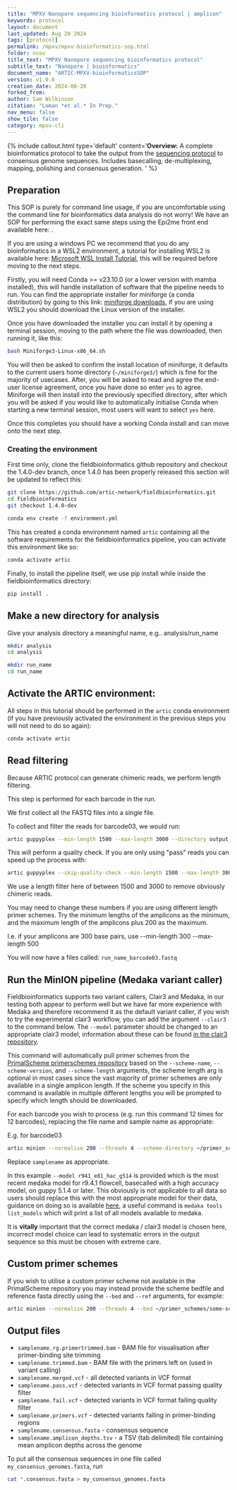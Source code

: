 ```yaml
---
title: "MPXV Nanopore sequencing bioinformatics protocol | amplicon"
keywords: protocol
layout: document
last_updated: Aug 20 2024
tags: [protocol]
permalink: /mpxv/mpxv-bioinformatics-sop.html
folder: ncov
title_text: "MPXV Nanopore sequencing bioinformatics protocol"
subtitle_text: "Nanopore | bioinformatics"
document_name: "ARTIC-MPXV-bioinformaticsSOP"
version: v1.0.0
creation_date: 2024-08-20
forked_from: 
author: Sam Wilkinson
citation: "Loman *et al.* In Prep."
nav_menu: false
show_tile: false
category: mpxv-cli
---
```


{% include callout.html
type='default'
content='**Overview:** A complete bioinformatics protocol to take the output from the [sequencing protocol](/ebov/ebov-seq-sop.html) to consensus genome sequences. Includes basecalling, de-multiplexing, mapping, polishing and consensus generation.
'
%}

## Preparation

This SOP is purely for command line usage, if you are uncomfortable using the command line for bioinformatics data analysis do not worry! We have an SOP for performing the exact same steps using the Epi2me front end available here: []().

If you are using a windows PC we recommend that you do any bioinformatics in a WSL2 environment, a tutorial for installing WSL2 is available here: [Microsoft WSL Install Tutorial](https://learn.microsoft.com/en-us/windows/wsl/install), this will be required before moving to the next steps.

Firstly, you will need Conda >= v23.10.0 (or a lower version with mamba installed), this will handle installation of software that the pipeline needs to run. You can find the appropriate installer for miniforge (a conda distribution) by going to this link: [miniforge downloads](https://conda-forge.org/download/), if you are using WSL2 you should download the Linux version of the installer.

Once you have downloaded the installer you can install it by opening a terminal session, moving to the path where the file was downloaded, then running it, like this:

```bash
bash Miniforge3-Linux-x86_64.sh
```

You will then be asked to confirm the install location of miniforge, it defaults to the current users home directory (`~/miniforge3/`) which is fine for the majority of usecases. After, you will be asked to read and agree the end-user license agreement, once you have done so enter `yes` to agree. 
Miniforge will then install into the previously specified directory, after which you will be asked if you would like to automatically initialise Conda when starting a new terminal session, most users will want to select `yes` here.

Once this completes you should have a working Conda install and can move onto the next step.


### Creating the environment

First time only, clone the fieldbioinformatics github repository and checkout the 1.4.0-dev branch, once 1.4.0 has been properly released this section will be updated to reflect this:

```bash
git clone https://github.com/artic-network/fieldbioinformatics.git
cd fieldbioinformatics
git checkout 1.4.0-dev
```

```bash
conda env create -f environment.yml
```

This has created a conda environment named ```artic``` containing all the software requirements for the fieldbioinformatics pipeline, you can activate this environment like so:

```bash
conda activate artic
```

Finally, to install the pipeline itself, we use pip install while inside the fieldbioinformatics directory:

```bash
pip install .
```

## Make a new directory for analysis

Give your analysis directory a meaningful name, e.g.. analysis/run_name

```bash
mkdir analysis
cd analysis

mkdir run_name
cd run_name
```

## Activate the ARTIC environment:

All steps in this tutorial should be performed in the ```artic``` conda environment (if you have previously activated the environment in the previous steps you will not need to do so again):

```bash
conda activate artic
```

<!-- ### Basecalling with Guppy

If you did basecalling with MinKNOW, you can skip this step and go to *Demultiplexing*.

Run the Guppy basecaller on the new MinION run folder:

For fast mode basecalling:

```bash
guppy_basecaller -c dna_r9.4.1_450bps_fast.cfg -i /path/to/reads -s run_name -x auto -r
```

For high-accuracy mode basecalling:

```bash
guppy_basecaller -c dna_r9.4.1_450bps_hac.cfg -i /path/to/reads -s run_name -x auto -r
```

You need to substitute `/path/to/reads` to the folder where the FAST5 files from your
run are. Common locations are:

   - Mac: ```/Library/MinKNOW/data/run_name```
   - Linux: ```/var/lib/MinKNOW/data/run_name```
   - Windows ```c:/data/reads```

This will create a folder called `run_name` with the base-called reads in it.

### Demultiplexing

For the current version of the ARTIC protocol it is essential to demultiplex using strict parameters
to ensure barcodes are present at each end of the fragment.

Starting with this version of the protocol we are now recommending this is done with Guppy:

Guppy is not included with the computing environment and can be downloaded from the nanopore
community website (https://community.nanoporetech.com)

```bash
guppy_barcoder --require_barcodes_both_ends -i run_name -s output_directory --arrangements_files "barcode_arrs_nb12.cfg barcode_arrs_nb24.cfg"
``` -->

## Read filtering

Because ARTIC protocol can generate chimeric reads, we perform length filtering.

This step is performed for each barcode in the run.

We first collect all the FASTQ files into a single file.

To collect and filter the reads for barcode03, we would run:

```bash
artic guppyplex --min-length 1500 --max-length 3000 --directory output_directory/barcode03 --prefix run_name
```

This will perform a quality check. If you are only using "pass" reads you can speed up the process with:

```bash
artic guppyplex --skip-quality-check --min-length 1500 --max-length 3000 --directory output_directory/barcode03 --prefix run_name
```

We use a length filter here of between 1500 and 3000 to remove obviously chimeric reads.

You may need to change these numbers if you are using different length primer schemes. Try the minimum lengths of the amplicons as the minimum, and the maximum length of the amplicons plus 200 as the maximum.

I.e. if your amplicons are 300 base pairs, use --min-length 300 --max-length 500

You will now have a files called: ``run_name_barcode03.fastq``

## Run the MinION pipeline (Medaka variant caller)

Fieldbioinformatics supports two variant callers, Clair3 and Medaka, in our testing both appear to perform well but we have far more experience with Medaka and therefore recommend it as the default variant caller, if you wish to try the experimental clair3 workflow, you can add the argument ```--clair3``` to the command below. The ```--model``` parameter should be changed to an appropriate clair3 model, information about these can be found [in the clair3 repository](https://github.com/HKU-BAL/Clair3?tab=readme-ov-file#pre-trained-models).

This command will automatically pull primer schemes from the [PrimalScheme primerschemes repository](https://github.com/quick-lab/primerschemes) based on the ```--scheme-name```, ```--scheme-version```, and ```--scheme-length``` arguments, the scheme length arg is optional in most cases since the vast majority of primer schemes are only available in a single amplicon length. If the scheme you specify in this command is available in multiple different lengths you will be prompted to specify which length should be downloaded.

For each barcode you wish to process (e.g. run this command 12 times for 12 barcodes), replacing the file name and sample name as appropriate:

E.g. for barcode03

```bash
artic minion --normalise 200 --threads 4 --scheme-directory ~/primer_schemes --scheme-name yale-mpox --scheme-version v1.0.1 --read-file run_name_barcode03.fastq --model r941_e81_hac_g514 samplename
```

Replace ``samplename`` as appropriate.

In this example ```--model r941_e81_hac_g514``` is provided which is the most recent medaka model for r9.4.1 flowcell, basecalled with a high accuracy model, on guppy 5.1.4 or later. This obviously is not applicable to all data so users should replace this with the most appropriate model for their data, guidance on doing so is available [here](https://github.com/nanoporetech/medaka?tab=readme-ov-file#models), a useful command is ```medaka tools list_models``` which will print a list of all models available to medaka.

It is **vitally** important that the correct medaka / clair3 model is chosen here, incorrect model choice can lead to systematic errors in the output sequence so this must be chosen with extreme care.

## Custom primer schemes

If you wish to utilise a custom primer scheme not available in the PrimalScheme repository you may instead provide the scheme bedfile and reference fasta directly using the ```--bed``` and ```--ref``` arguments, for example:

```bash
artic minion --normalise 200 --threads 4 --bed ~/primer_schemes/some-scheme/some_virus.scheme.bed --ref ~/primer_schemes/some-scheme/some_virus.reference.fasta --read-file run_name_barcode03.fastq --model r941_e81_hac_g514 samplename
```

## Output files

   * ``samplename.rg.primertrimmed.bam`` - BAM file for visualisation after primer-binding site trimming
   * ```samplename.trimmed.bam``` - BAM file with the primers left on (used in variant calling)
   * ``samplename.merged.vcf`` - all detected variants in VCF format
   * ```samplename.pass.vcf``` - detected variants in VCF format passing quality filter
   * ```samplename.fail.vcf``` - detected variants in VCF format failing quality filter
   * ```samplename.primers.vcf``` - detected variants falling in primer-binding regions
   * ``samplename.consensus.fasta`` - consensus sequence
   * ``samplename.amplicon_depths.tsv`` - a TSV (tab delimited) file containing mean amplicon depths across the genome

To put all the consensus sequences in one file called ```my_consensus_genomes.fasta```, run

```bash
cat *.consensus.fasta > my_consensus_genomes.fasta
```
